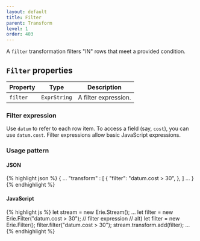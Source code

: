 ```yaml
---
layout: default
title: Filter
parent: Transform
level: 1
order: 403
---
```


A `filter` transformation filters "IN" rows that meet a provided condition.

## `Filter` properties

| Property | Type | Description |
| -------- | ---- | ----------- |
| `filter` | `ExprString` | A filter expression. |

### Filter expression

Use `datum` to refer to each row item.
To access a field (say, `cost`), you can use `datum.cost`.
Filter expressions allow basic JavaScript expressions.

### Usage pattern

<code-groups>
<code-group>
<h4>JSON</h4>
{% highlight json %}
{
  ...
  "transform" : [
    {
      "filter": "datum.cost > 30",
    },
  ]
  ...
}
{% endhighlight %}
</code-group>
<code-group>
<h4>JavaScript</h4>
{% highlight js %}
let stream = new Erie.Stream();
...
let filter = new Erie.Filter("datum.cost > 30"); // filter expression
// alt) let filter = new Erie.Filter(); filter.filter("datum.cost > 30");
stream.transform.add(filter);
...
{% endhighlight %}
</code-group>
</code-groups>

